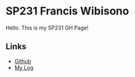 <link rel="stylesheet" type="text/css" href="style.css">

# SP231 Francis Wibisono 

Hello. This is my SP231 GH Page!

## Links
* [Github](https://www.github.com/fwibisono87)
* [My Log](https://raw.githubusercontent.com/fwibisono87/sp231/main/TXT/mylog.txt)
